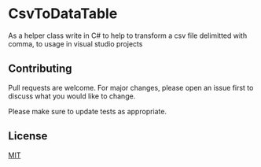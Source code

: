 ﻿# CsvToDataTable
As a helper class write in C# to help to transform a csv file delimitted with comma, to usage in visual studio projects
## Contributing
Pull requests are welcome. For major changes, please open an issue first to discuss what you would like to change.

Please make sure to update tests as appropriate.

## License
[MIT](https://choosealicense.com/licenses/mit/)